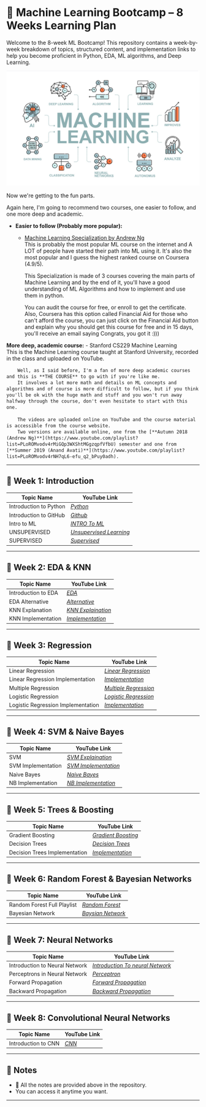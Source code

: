 

# 🧠 Machine Learning Bootcamp – 8 Weeks Learning Plan

Welcome to the 8-week ML Bootcamp! This repository contains a week-by-week breakdown of topics, structured content, and implementation links to help you become proficient in Python, EDA, ML algorithms, and Deep Learning.



![Project Architecture](https://github.com/sripriyaagarwal16/Machine-Learning-Best-resources-to-learn-/blob/main/Machine.png)

Now we're getting to the fun parts.

Again here, I'm going to recommend two courses, one easier to follow, and one more deep and academic.

- **Easier to follow (Probably more popular):**
	- [Machine Learning Specialization by Andrew Ng](https://www.coursera.org/specializations/machine-learning-introduction)\
		This is probably the most popular ML course on the internet and A LOT of people have started their path into ML using it. It's also the most popular and I guess the highest ranked course on Coursera (4.9/5).

		This Specialization is made of 3 courses covering the main parts of Machine Learning and by the end of it, you'll have a good understanding of ML Algorithms and how to implement and use them in python.
		
		You can audit the course for free, or enroll to get the certificate. Also, Coursera has this option called Financial Aid for those who can't afford the course, you can just click on the Financial Aid button and explain why you should get this course for free and in 15 days, you'll receive an email saying Congrats, you got it :)))

 **More deep, academic course:**
	- Stanford CS229 Machine Learning\
		This is the Machine Learning course taught at Stanford University, recorded in the class and uploaded on YouTube.

		Well, as I said before, I'm a fan of more deep academic courses and this is **THE COURSE** to go with if you're like me.
		It involves a lot more math and details on ML concepts and algorithms and of course is more difficult to follow, but if you think you'll be ok with the huge math and stuff and you won't run away halfway through the course, don't even hesitate to start with this one.

		The videos are uploaded online on YouTube and the course material is accessible from the course website.
		Two versions are available online, one from the [**Autumn 2018 (Andrew Ng)**](https://www.youtube.com/playlist?list=PLoROMvodv4rMiGQp3WXShtMGgzqpfVfbU) semester and one from [**Summer 2019 (Anand Avati)**](https://www.youtube.com/playlist?list=PLoROMvodv4rNH7qL6-efu_q2_bPuy0adh).
		
---


## 📅 Week 1: Introduction

| Topic Name                      | YouTube Link |
| ------------------------------- | ------------ |
| Introduction to Python          | *[Python](https://youtu.be/qHJjMvHLJdg?feature=shared)*|
| Introduction to GitHub          | *[Github](https://youtu.be/Ez8F0nW6S-w?si=EfhhkYPlhfg2aBT_)* |
| Intro to ML                     | *[INTRO To ML](https://youtu.be/Pj0neYUp9Tc?si=3c20WNA8--WIKPsn)* |
| UNSUPERVISED                    | *[Unsupervised Learning](https://youtu.be/UhVn2WrzMnI?si=tZ5S0yKjBlUl5vKs)* |
| SUPERVISED                      | *[Supervised](https://youtu.be/7w0hBmzkTlA?si=_0CgV1ufQh-a-Hmv)*|

---

## 📅 Week 2: EDA & KNN

| Topic Name          | YouTube Link |
| ------------------- | ------------ |
| Introduction to EDA | *[EDA](https://www.youtube.com/playlist?list=PLZoTAELRMXVPQyArDHyQVjQxjj_YmEuO9)* |
| EDA Alternative     | *[Alternative](https://youtu.be/FNLLxYcUnow?si=S1RBysVF2sujNmMm)* |
| KNN Explanation     | *[KNN Explaination](https://youtu.be/otolSnbanQk?si=Q7S_J5I6-_Vrta60)* |
| KNN Implementation  | *[Implementation](https://youtu.be/wTF6vzS9fy4?si=ezKnAPBCij069P1h)* |

---

## 📅 Week 3: Regression

| Topic Name                         | YouTube Link |
| ---------------------------------- | ------------ |
| Linear Regression                  | *[Linear Regression](https://youtu.be/a22OPjS-4Lc?si=XZWQESw0gLJW8Stc)* |
| Linear Regression Implementation   | *[Implementation](https://youtu.be/bRl2IXIjuqE?si=_oB5EesId5u1zMBN)* |
| Multiple Regression                | *[Multiple Regression ](https://youtu.be/WFLbNu-mCBc?si=Aqaqsl_TAo0dRkxX)* |
| Logistic Regression                | *[Logistic Regression](https://youtu.be/_nvQKN8L1ZE?si=PnJkZT7lF0oGJuLx)* |
| Logistic Regression Implementation | *[Implementation](https://youtu.be/n40hS9tQmcY?si=PLqyC_pZ5lxdPaQk)* |

---

## 📅 Week 4: SVM & Naive Bayes

| Topic Name         | YouTube Link |
| ------------------ | ------------ |
| SVM                | *[SVM Explaination](https://youtu.be/9iD8DMF6odw?si=NKCGJDwVXspyBg_T)* |
| SVM Implementation | *[SVM Implementation](https://youtu.be/dl_ZsuHSIFE?si=WPAwPcRku1YAvXXp)* |
| Naive Bayes        | *[Naive Bayes](https://youtu.be/jS1CKhALUBQ?si=kGMBgoxHxq3w6vUw)* |
| NB Implementation  | *[NB Implementation](https://youtu.be/0VgDXgB2fS4?si=7sfdTKKSOmKSN2Ih)* |

---

## 📅 Week 5: Trees & Boosting

| Topic Name                    | YouTube Link |
| ----------------------------- | ------------ |
| Gradient Boosting             | *[Gradient Boosting](https://youtu.be/Nol1hVtLOSg?si=C9X5dQuEjWWYr8-V)* |
| Decision Trees                | *[Decision Trees](https://youtu.be/ynTCUngbFHA?si=xhRXgMKtvqzvStWC)* |
| Decision Trees Implementation | *[Implementation](https://youtu.be/OMFQvcBx-Fc?si=ZKADrfYa9iwOu9fu)* |

---

## 📅 Week 6: Random Forest & Bayesian Networks

| Topic Name                  | YouTube Link |
| --------------------------- | ------------ |
| Random Forest Full Playlist | *[Random Forest](https://youtu.be/bHK1fE_BUms?si=Wl26ozGDL8atS3q-)* |
| Bayesian Network            | *[Baysian Network](https://youtu.be/DVnubVOjZtg?si=6MJ0DMtuYhuCmOsb)* |

---

## 📅 Week 7: Neural Networks

| Topic Name                     | YouTube Link |
| ------------------------------ | ------------ |
| Introduction to Neural Network | *[Introduction To neural Network](https://youtu.be/DKSZHN7jftI?si=M7y2YwNlbKH78BlN)* |
| Perceptrons in Neural Network  | *[Perceptron](https://youtu.be/FKJeFvDgyTA?si=v-f4CYDGH2UVxD81)* |
| Forward Propagation            | *[Forward Propagation](https://youtu.be/6B9kPHXlcQQ?si=jjiDzqGY9MMQkFQC)* |
| Backward Propagation           | *[Backward Propagation](https://youtu.be/83E3g9a4Psg?si=zrFrlb6qQWwGQ8TN)* |


---

## 📅 Week 8: Convolutional Neural Networks

| Topic Name          | YouTube Link |
| ------------------- | ------------ |
| Introduction to CNN | *[CNN](https://youtu.be/zfiSAzpy9NM?si=sggv6f7e3_2G9vUo)* |

---

## 📌 Notes
* 📁 All the notes are provided above in the repository.
* You can access it anytime you want.

---

